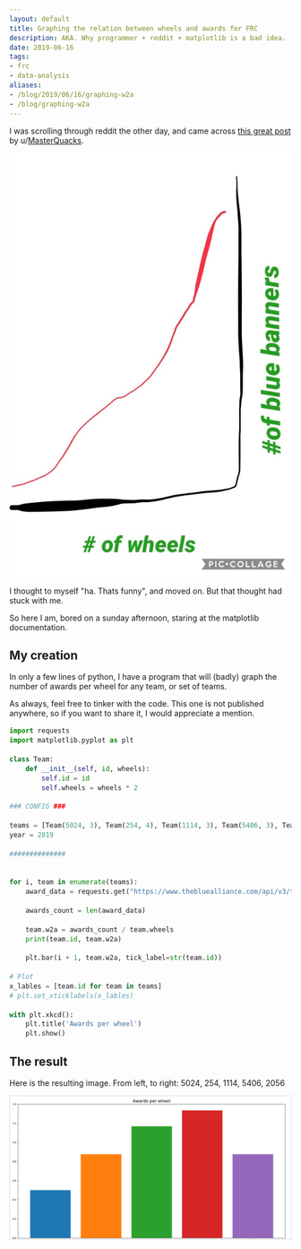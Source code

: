 ```yaml
---
layout: default
title: Graphing the relation between wheels and awards for FRC
description: AKA. Why programmer + reddit + matplotlib is a bad idea.
date: 2019-06-16
tags:
- frc
- data-analysis
aliases:
- /blog/2019/06/16/graphing-w2a
- /blog/graphing-w2a
---
```


I was scrolling through reddit the other day, and came across [this great post](https://www.reddit.com/r/FRC/comments/byzv5q/i_know_what_im_doing/) by u/[MasterQuacks](https://www.reddit.com/user/MasterQuacks/).

![My insporation](/images/posts/wheels-to-awards/w2ainspo.jpg)

I thought to myself "ha. Thats funny", and moved on. But that thought had stuck with me. 

So here I am, bored on a sunday afternoon, staring at the matplotlib documentation. 

## My creation
In only a few lines of python, I have a program that will (badly) graph the number of awards per wheel for any team, or set of teams. 

As always, feel free to tinker with the code. This one is not published anywhere, so if you want to share it, I would appreciate a mention.

```python
import requests
import matplotlib.pyplot as plt

class Team:
    def __init__(self, id, wheels):
        self.id = id
        self.wheels = wheels * 2

### CONFIG ###

teams = [Team(5024, 3), Team(254, 4), Team(1114, 3), Team(5406, 3), Team(2056, 4)]
year = 2019

##############


for i, team in enumerate(teams):
    award_data = requests.get("https://www.thebluealliance.com/api/v3/team/frc" + str(team.id) + "/awards/" + str(year), params={"X-TBA-Auth-Key": "mz0VWTNtXTDV8NNOz3dYg9fHOZw8UYek270gynLQ4v9veaaUJEPvJFCZRmte7AUN"}).json()

    awards_count = len(award_data)

    team.w2a = awards_count / team.wheels
    print(team.id, team.w2a)

    plt.bar(i + 1, team.w2a, tick_label=str(team.id))

# Plot
x_lables = [team.id for team in teams]
# plt.set_xticklabels(x_lables)

with plt.xkcd():
    plt.title('Awards per wheel')
    plt.show()

```

## The result
Here is the resulting image. From left, to right: 5024, 254, 1114, 5406, 2056

![Thr result](/images/posts/wheels-to-awards/w2a.png)
